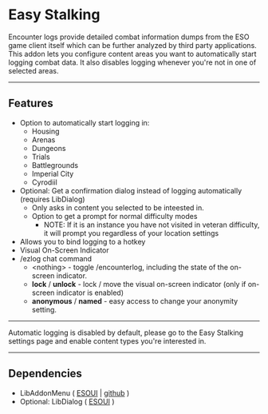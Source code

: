 
# Easy Stalking

Encounter logs provide detailed combat information dumps from the ESO game client itself which can be further analyzed by third party applications.
This addon lets you configure content areas you want to automatically start logging combat data. It also disables logging whenever you're not in one of selected areas.

--------

## Features

* Option to automatically start logging in:
    * Housing
    * Arenas
    * Dungeons
    * Trials
    * Battlegrounds
    * Imperial City
    * Cyrodiil
* Optional: Get a confirmation dialog instead of logging automatically (requires LibDialog)<br>
    - Only asks in content you selected to be inteested in.<br>
    - Option to get a prompt for normal difficulty modes<br>
      - NOTE: If it is an instance you have not visited in veteran difficulty, it will prompt you regardless of your location settings
* Allows you to bind logging to a hotkey
* Visual On-Screen Indicator
* /ezlog chat command<br>
    - \<nothing\> - toggle /encounterlog, including the state of the on-screen indicator.
    - **lock** / **unlock** - lock / move the visual on-screen indicator (only if on-screen indicator is enabled)
    - **anonymous** / **named** - easy access to change your anonymity setting.

--------------

Automatic logging is disabled by default, please go to the Easy Stalking settings page and enable content types you're interested in.

-------

## Dependencies
* LibAddonMenu ( [ESOUI](https://www.esoui.com/downloads/info7-LibAddonMenu.html) | [github](https://github.com/sirinsidiator/ESO-LibAddonMenu) )
* Optional: LibDialog ( [ESOUI](https://www.esoui.com/downloads/info1931-LibDialog-Customconfirmationdialogwith2buttons.html) )